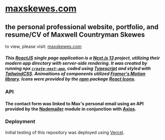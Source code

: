 # [maxskewes.com](https://www.maxskewes.com/)
## the personal professional website, portfolio, and resume/CV of Maxwell Countryman Skewes
to view, please visit: [maxskewes.com](https://www.maxskewes.com/)

##### This [ReactJS](https://react.dev/) single page application is a [Next.js 13](https://nextjs.org/) project, utilizing their modern app directory with server-side rendering. It was created by running npx [`create-next-app`](https://github.com/vercel/next.js/tree/canary/packages/create-next-app), coded using [Typescript](https://www.typescriptlang.org/) and styled with [TailwindCSS](https://tailwindcss.com/). Animaitions of components utilized [Framer's Motion library](https://www.framer.com/motion/animation/). Icons were provided by the [npm](https://www.npmjs.com/) package [React Icons](https://react-icons.github.io/react-icons/).

### API
#### The contact form was linked to Max's personal email using an API provided by the [Nodemailer](https://nodemailer.com/) module in conjunction with [Axios](https://axios-http.com/).


### Deployment
Initial testing of this repository was deployed using [Vercel](https://vercel.com/).
